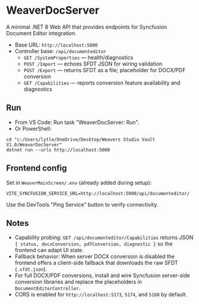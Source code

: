 # WeaverDocServer

A minimal .NET 8 Web API that provides endpoints for Syncfusion Document Editor integration.

- Base URL: `http://localhost:5000`
- Controller base: `/api/documenteditor`
  - `GET /SystemProperties` — health/diagnostics
  - `POST /Import` — echoes SFDT JSON for wiring validation
  - `POST /Export` — returns SFDT as a file; placeholder for DOCX/PDF conversion
  - `GET /Capabilities` — reports conversion feature availability and diagnostics

## Run

- From VS Code: Run task "WeaverDocServer: Run".
- Or PowerShell:

```
cd "c:/Users/lytle/OneDrive/Desktop/Weavers Studio Vault V1.0/WeaverDocServer"
dotnet run --urls http://localhost:5000
```

## Frontend config

Set in `WeaverMainScreen/.env` (already added during setup):

```
VITE_SYNCFUSION_SERVICE_URL=http://localhost:5000/api/documenteditor/
```

Use the DevTools "Ping Service" button to verify connectivity.

## Notes

- Capability probing: `GET /api/documenteditor/Capabilities` returns JSON `{ status, docxConversion, pdfConversion, diagnostic }` so the frontend can adapt UI state.
- Fallback behavior: When server DOCX conversion is disabled the frontend offers a client-side fallback that downloads the raw SFDT (`.sfdt.json`).
- For full DOCX/PDF conversions, install and wire Syncfusion server-side conversion libraries and replace the placeholders in `DocumentEditorController`.
- CORS is enabled for `http://localhost:5173`, `5174`, and `5180` by default.
